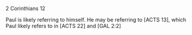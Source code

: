 2 Corinthians 12


Paul is likely referring to himself.
He may be referring to [ACTS 13], which Paul likely refers to in [ACTS 22] and [GAL 2:2]
